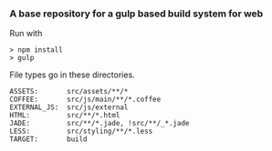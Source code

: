 ### A base repository for a gulp based build system for web

Run with

    > npm install
    > gulp

File types go in these directories.

    ASSETS:       src/assets/**/*
    COFFEE:       src/js/main/**/*.coffee
    EXTERNAL_JS:  src/js/external
    HTML:         src/**/*.html
    JADE:         src/**/*.jade, !src/**/_*.jade
    LESS:         src/styling/**/*.less
    TARGET:       build

